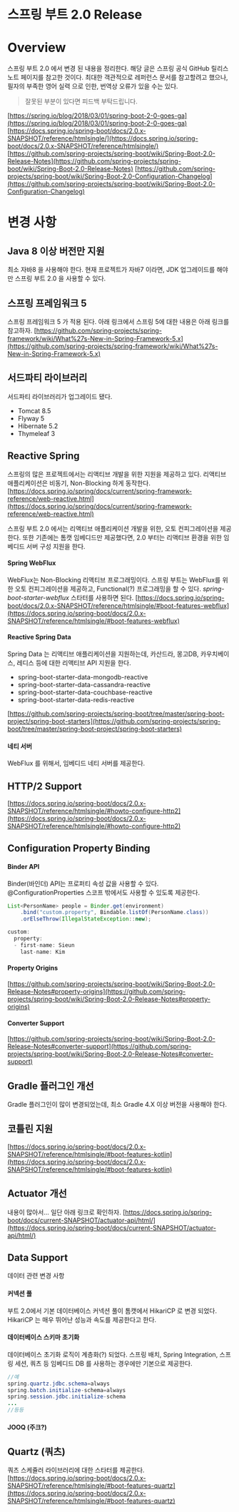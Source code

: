 # 스프링 부트 2.0 Release


# Overview
스프링 부트 2.0 에서 변경 된 내용을 정리한다. 해당 글은 스프링 공식 GitHub 릴리스 노트 페이지를 참고한 것이다. 최대한 객관적으로 레퍼런스 문서를 참고할려고 했으나, 필자의 부족한 영어 실력 으로 인한, 번역상 오류가 있을 수는 있다. 

> 잘못된 부분이 있다면 피드백 부탁드립니다. 

[https://spring.io/blog/2018/03/01/spring-boot-2-0-goes-ga](https://spring.io/blog/2018/03/01/spring-boot-2-0-goes-ga)
[https://docs.spring.io/spring-boot/docs/2.0.x-SNAPSHOT/reference/htmlsingle/](https://docs.spring.io/spring-boot/docs/2.0.x-SNAPSHOT/reference/htmlsingle/)
[https://github.com/spring-projects/spring-boot/wiki/Spring-Boot-2.0-Release-Notes](https://github.com/spring-projects/spring-boot/wiki/Spring-Boot-2.0-Release-Notes)
[https://github.com/spring-projects/spring-boot/wiki/Spring-Boot-2.0-Configuration-Changelog](https://github.com/spring-projects/spring-boot/wiki/Spring-Boot-2.0-Configuration-Changelog) 


# 변경 사항

## Java 8 이상 버전만 지원
최소 자바8 을 사용해야 한다. 현재 프로젝트가 자바7 이라면, JDK 업그레이드를 해야만 스프링 부트 2.0 을 사용할 수 있다. 

## 스프링 프레임워크 5
스프링 프레임워크 5 가 적용 된다. 아래 링크에서 스프링 5에 대한 내용은 아래 링크를 참고하자. 
[https://github.com/spring-projects/spring-framework/wiki/What%27s-New-in-Spring-Framework-5.x](https://github.com/spring-projects/spring-framework/wiki/What%27s-New-in-Spring-Framework-5.x)

## 서드파티 라이브러리 
서드파티 라이브러리가 업그레이드 됐다. 

- Tomcat 8.5
- Flyway 5
- Hibernate 5.2
- Thymeleaf 3

## Reactive Spring
스프링의 많은 프로젝트에서는 리액티브 개발을 위한 지원을 제공하고 있다. 리액티브 애플리케이션은 비동기, Non-Blocking 하게 동작한다. 
[https://docs.spring.io/spring/docs/current/spring-framework-reference/web-reactive.html](https://docs.spring.io/spring/docs/current/spring-framework-reference/web-reactive.html)

스프링 부트 2.0 에서는 리액티브 애플리케이션 개발을 위한, 오토 컨피그레이션을 제공한다. 또한 기존에는 톰캣 임베디드만 제공했다면, 2.0 부터는 리액티브 환경을 위한 임베디드 서버 구성 지원을 한다. 

#### Spring WebFlux
WebFlux는 Non-Blocking 리액티브 프로그래밍이다.  스프링 부트는 WebFlux를 위한 오토 컨피그레이션을 제공하고, Functional(?) 프로그래밍을 할 수 있다.  *spring-boot-starter-webflux* 스타터를 사용하면 된다. 
[https://docs.spring.io/spring-boot/docs/2.0.x-SNAPSHOT/reference/htmlsingle/#boot-features-webflux](https://docs.spring.io/spring-boot/docs/2.0.x-SNAPSHOT/reference/htmlsingle/#boot-features-webflux)

#### Reactive Spring Data
Spring Data 는 리액티브 애플리케이션을 지원하는데, 카산드라, 몽고DB, 카우치베이스, 레디스 등에 대한 리액티브 API 지원을 한다. 

- spring-boot-starter-data-mongodb-reactive
- spring-boot-starter-data-cassandra-reactive
- spring-boot-starter-data-couchbase-reactive
- spring-boot-starter-data-redis-reactive

[https://github.com/spring-projects/spring-boot/tree/master/spring-boot-project/spring-boot-starters](https://github.com/spring-projects/spring-boot/tree/master/spring-boot-project/spring-boot-starters)

#### 네티 서버
WebFlux 를 위해서, 임베디드 네티 서버를 제공한다. 


## HTTP/2 Support
[https://docs.spring.io/spring-boot/docs/2.0.x-SNAPSHOT/reference/htmlsingle/#howto-configure-http2](https://docs.spring.io/spring-boot/docs/2.0.x-SNAPSHOT/reference/htmlsingle/#howto-configure-http2)

## Configuration Property Binding


#### Binder API
Binder(바인더) API는 프로퍼티 속성 값을 사용할 수 있다.  @ConfigurationProperties 스코프 밖에서도 사용할 수 있도록 제공한다. 

```java
List<PersonName> people = Binder.get(environment)
    .bind("custom.property", Bindable.listOf(PersonName.class))
    .orElseThrow(IllegalStateException::new);
```

```java
custom:
  property:
  - first-name: Sieun
    last-name: Kim
```

#### Property Origins
[https://github.com/spring-projects/spring-boot/wiki/Spring-Boot-2.0-Release-Notes#property-origins](https://github.com/spring-projects/spring-boot/wiki/Spring-Boot-2.0-Release-Notes#property-origins)

#### Converter Support
[https://github.com/spring-projects/spring-boot/wiki/Spring-Boot-2.0-Release-Notes#converter-support](https://github.com/spring-projects/spring-boot/wiki/Spring-Boot-2.0-Release-Notes#converter-support)

## Gradle 플러그인 개선
Gradle 플러그인이 많이 변경되었는데, 최소 Gradle 4.X 이상 버전을 사용해야 한다. 

## 코틀린 지원
[https://docs.spring.io/spring-boot/docs/2.0.x-SNAPSHOT/reference/htmlsingle/#boot-features-kotlin](https://docs.spring.io/spring-boot/docs/2.0.x-SNAPSHOT/reference/htmlsingle/#boot-features-kotlin)

## Actuator 개선
내용이 많아서... 일단 아래 링크로 확인하자. 
[https://docs.spring.io/spring-boot/docs/current-SNAPSHOT/actuator-api/html/](https://docs.spring.io/spring-boot/docs/current-SNAPSHOT/actuator-api/html/)

## Data Support
데이터 관련 변경 사항

#### 커넥션 풀
부트 2.0에서 기본 데이터베이스 커넥션 풀이 톰캣에서 HikariCP 로 변경 되었다. HikariCP 는 매우 뛰어난 성능과 속도를 제공한다고 한다. 

#### 데이터베이스 스키마 초기화
데이터베이스 초기화 로직이 계층화(?) 되었다. 스프링 배치, Spring Integration, 스프링 세션, 쿼츠 등 임베디드 DB 를 사용하는 경우에만 기본으로 제공한다. 

```java
//예
spring.quartz.jdbc.schema=always
spring.batch.initialize-schema=always
spring.session.jdbc.initialize-schema
... 
//등등
```

#### JOOQ (주크?)


## Quartz (쿼츠)
쿼츠 스케쥴러 라이브러리에 대한 스타터를 제공한다. 
[https://docs.spring.io/spring-boot/docs/2.0.x-SNAPSHOT/reference/htmlsingle/#boot-features-quartz](https://docs.spring.io/spring-boot/docs/2.0.x-SNAPSHOT/reference/htmlsingle/#boot-features-quartz)


